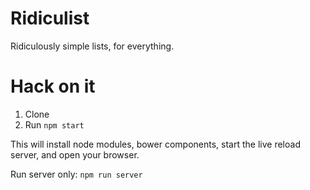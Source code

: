 Ridiculist
==========

Ridiculously simple lists, for everything.

# Hack on it

1. Clone
3. Run `npm start`

This will install node modules, bower components, start the live reload server, and open your browser.

Run server only: `npm run server`
